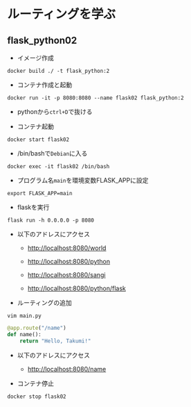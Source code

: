 # ルーティングを学ぶ

## flask_python02

- イメージ作成

```shell
docker build ./ -t flask_python:2
```

- コンテナ作成と起動

```shell
docker run -it -p 8080:8080 --name flask02 flask_python:2
```

- pythonから`ctrl+D`で抜ける

- コンテナ起動

```shell
docker start flask02
```

- /bin/bashで`Debian`に入る

```shell
docker exec -it flask02 /bin/bash
```

- プログラム名`main`を環境変数FLASK_APPに設定

```shell
export FLASK_APP=main
```

- flaskを実行

```shell
flask run -h 0.0.0.0 -p 8080
```

- 以下のアドレスにアクセス
    - <http://localhost:8080/world>

    - <http://localhost:8080/python>

    - <http://localhost:8080/sangi>

    - <http://localhost:8080/python/flask>

- ルーティングの追加

```shell
vim main.py
```

```python
@app.route("/name")
def name():
    return "Hello, Takumi!"
```

- 以下のアドレスにアクセス
    - <http://localhost:8080/name>

- コンテナ停止

```shell
docker stop flask02
```
